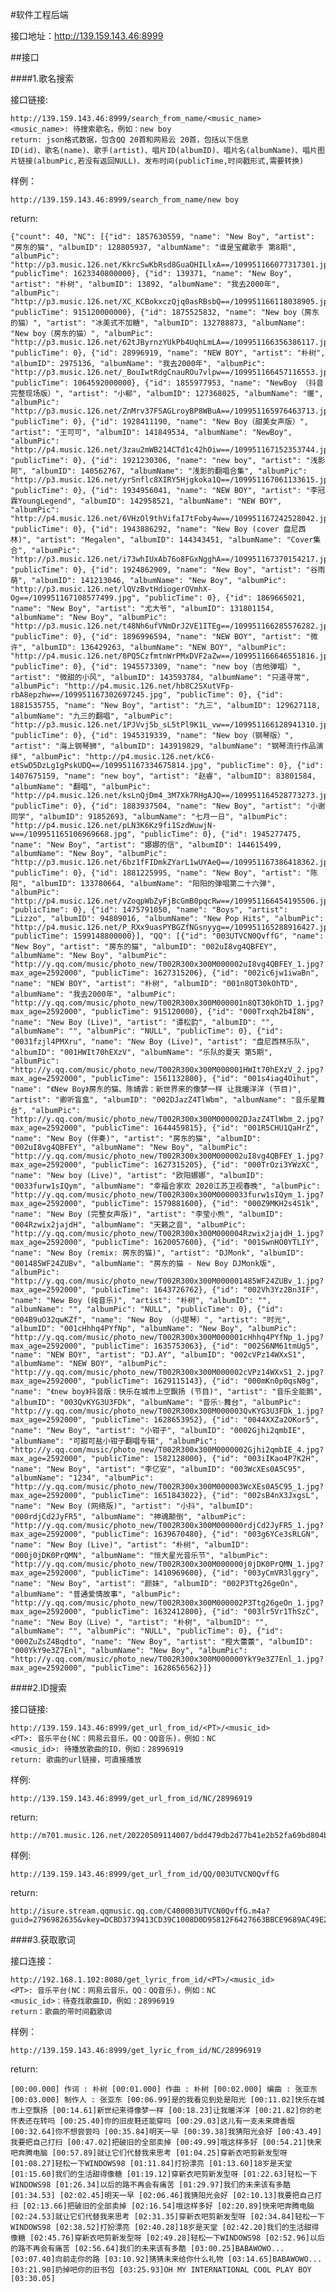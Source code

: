 #软件工程后端

接口地址：http://139.159.143.46:8999

##接口

####1.歌名搜索

接口链接:
    
    http://139.159.143.46:8999/search_from_name/<music_name>
    <music_name>: 待搜索歌名，例如：new boy
    return: json格式数据，包含QQ 20首和网易云 20首，包括以下信息
    ID(id)、歌名(name)、歌手(artist)、唱片ID(albumID)、唱片名(albumName)、唱片图片链接(albumPic,若没有返回NULL)、发布时间(publicTime,时间戳形式,需要转换)

样例：

    http://139.159.143.46:8999/search_from_name/new boy

return: 
    
    {"count": 40, "NC": [{"id": 1857630559, "name": "New Boy", "artist": "房东的猫", "albumID": 128805937, "albumName": "谁是宝藏歌手 第8期", "albumPic": "http://p3.music.126.net/KkrcSwKbRsd8GuaOHILlxA==/109951166077317301.jpg", "publicTime": 1623340800000}, {"id": 139371, "name": "New Boy", "artist": "朴树", "albumID": 13892, "albumName": "我去2000年", "albumPic": "http://p3.music.126.net/XC_KCBokxczQjq0asRBsbQ==/109951166118038905.jpg", "publicTime": 915120000000}, {"id": 1875525832, "name": "New boy（房东的猫）", "artist": "冰美式不加糖", "albumID": 132788873, "albumName": "New boy（房东的猫）", "albumPic": "http://p3.music.126.net/62tJByrnzYUkPb4UqhLmLA==/109951166356386117.jpg", "publicTime": 0}, {"id": 28996919, "name": "NEW BOY", "artist": "朴树", "albumID": 2975136, "albumName": "我去2000年", "albumPic": "http://p3.music.126.net/_BouIwtRdgCnauROu7vlpw==/109951166457116553.jpg", "publicTime": 1064592000000}, {"id": 1855977953, "name": "NewBoy （抖音完整现场版）", "artist": "小郗", "albumID": 127368025, "albumName": "暖", "albumPic": "http://p3.music.126.net/ZnMrv37FSAGLroyBP8WBuA==/109951165976463713.jpg", "publicTime": 0}, {"id": 1928411190, "name": "New Boy（甜美女声版）", "artist": "王可可", "albumID": 141849534, "albumName": "NewBoy", "albumPic": "http://p4.music.126.net/3zau2mWB214CTd1c42hOiw==/109951167152353744.jpg", "publicTime": 0}, {"id": 1921230306, "name": "new boy", "artist": "浅影阿", "albumID": 140562767, "albumName": "浅影的翻唱合集", "albumPic": "http://p3.music.126.net/yrSnflc8XIRY5Hjgkoka1Q==/109951167061133615.jpg", "publicTime": 0}, {"id": 1934956041, "name": "NEW BOY", "artist": "李冠霖YoungLegend", "albumID": 142958521, "albumName": "NEW BOY", "albumPic": "http://p4.music.126.net/6VHzOl9thVifaI7tFoby4w==/109951167242528042.jpg", "publicTime": 0}, {"id": 1943886292, "name": "New Boy (cover 盘尼西林)", "artist": "Megalen", "albumID": 144343451, "albumName": "Cover集合", "albumPic": "http://p3.music.126.net/i73whIUxAb76o8FGxNgghA==/109951167370154217.jpg", "publicTime": 0}, {"id": 1924862909, "name": "New Boy", "artist": "谷雨萌", "albumID": 141213046, "albumName": "New Boy", "albumPic": "http://p3.music.126.net/lQVzBvtHdiogerOVmhX-Og==/109951167108577499.jpg", "publicTime": 0}, {"id": 1869665021, "name": "New Boy", "artist": "尤大爷", "albumID": 131801154, "albumName": "New Boy", "albumPic": "http://p3.music.126.net/t48Nh6ufVNmDrJ2VE1ITEg==/109951166285576282.jpg", "publicTime": 0}, {"id": 1896996594, "name": "NEW BOY", "artist": "微许", "albumID": 136429263, "albumName": "NEW BOY", "albumPic": "http://p4.music.126.net/8PQ5CzfmtnWrPMxDVF2aZw==/109951166646551816.jpg", "publicTime": 0}, {"id": 1945573309, "name": "new boy（吉他弹唱）", "artist": "微甜的小风", "albumID": 143593784, "albumName": "只道寻常", "albumPic": "http://p4.music.126.net/hb8C2SXutVFp-rbA8epzhw==/109951167302697245.jpg", "publicTime": 0}, {"id": 1881535755, "name": "New Boy", "artist": "九三", "albumID": 129627118, "albumName": "九三的翻唱", "albumPic": "http://p3.music.126.net/1PJVvj5b_sL5tPl9K1L_vw==/109951166128941310.jpg", "publicTime": 0}, {"id": 1945319339, "name": "New boy（钢琴版）", "artist": "海上钢琴狮", "albumID": 143919829, "albumName": "钢琴流行作品演绎", "albumPic": "http://p4.music.126.net/kC6-etSwD5DzLg1gPskUDQ==/109951167334675814.jpg", "publicTime": 0}, {"id": 1407675159, "name": "new boy", "artist": "赵睿", "albumID": 83801584, "albumName": "翻唱", "albumPic": "http://p4.music.126.net/ksLnQjDm4_3M7Xk7RHgAJQ==/109951164528773273.jpg", "publicTime": 0}, {"id": 1883937504, "name": "New Boy", "artist": "小谢同学", "albumID": 91852693, "albumName": "七月一日", "albumPic": "http://p4.music.126.net/pLN3K6Kz9fi1SzdWuwjN-w==/109951165106969668.jpg", "publicTime": 0}, {"id": 1945277475, "name": "New Boy", "artist": "娜娜的信", "albumID": 144615499, "albumName": "New Boy", "albumPic": "http://p3.music.126.net/6bz1fFIDmkZYarL1wUYAeQ==/109951167386418362.jpg", "publicTime": 0}, {"id": 1881225995, "name": "New Boy", "artist": "陈阳", "albumID": 133780664, "albumName": "阳阳的弹唱第二十六弹", "albumPic": "http://p4.music.126.net/vZoqpWbZyFjBcGmB0pqcRw==/109951166454195506.jpg", "publicTime": 0}, {"id": 1475791050, "name": "Boys", "artist": "Lizzo", "albumID": 94809016, "albumName": "New Pop Hits", "albumPic": "http://p4.music.126.net/P_RXx9uasPYBGZfNGsnyyg==/109951165288916427.jpg", "publicTime": 1599148800000}], "QQ": [{"id": "003UTVCN0QvffG", "name": "New Boy", "artist": "房东的猫", "albumID": "002uI8vg4QBFEY", "albumName": "New Boy", "albumPic": "http://y.qq.com/music/photo_new/T002R300x300M000002uI8vg4QBFEY_1.jpg?max_age=2592000", "publicTime": 1627315206}, {"id": "002ic6jw1iwaBn", "name": "NEW BOY", "artist": "朴树", "albumID": "001n8QT30kOhTD", "albumName": "我去2000年", "albumPic": "http://y.qq.com/music/photo_new/T002R300x300M000001n8QT30kOhTD_1.jpg?max_age=2592000", "publicTime": 915120000}, {"id": "000Trxqh2b4I8N", "name": "New Boy (Live)", "artist": "谭松韵", "albumID": "", "albumName": "", "albumPic": "NULL", "publicTime": 0}, {"id": "0031fzjl4PMXru", "name": "New Boy (Live)", "artist": "盘尼西林乐队", "albumID": "001HWIt70hEXzV", "albumName": "乐队的夏天 第5期", "albumPic": "http://y.qq.com/music/photo_new/T002R300x300M000001HWIt70hEXzV_2.jpg?max_age=2592000", "publicTime": 1561132800}, {"id": "001s4iag4Oihut", "name": "《New Boy》房东的猫、陈婧霏：新世界来的像梦一样 让我暖洋洋 (节目)", "artist": "卿听盲盒", "albumID": "002DJazZ4TlWbm", "albumName": "音乐星舞台", "albumPic": "http://y.qq.com/music/photo_new/T002R300x300M000002DJazZ4TlWbm_2.jpg?max_age=2592000", "publicTime": 1644459815}, {"id": "001R5CHU1QaHrZ", "name": "New Boy (伴奏)", "artist": "房东的猫", "albumID": "002uI8vg4QBFEY", "albumName": "New Boy", "albumPic": "http://y.qq.com/music/photo_new/T002R300x300M000002uI8vg4QBFEY_1.jpg?max_age=2592000", "publicTime": 1627315205}, {"id": "000TrOzi3YWzXC", "name": "New boy (Live)", "artist": "欧阳娜娜", "albumID": "0033furw1sIQym", "albumName": "幸福合家欢 2020江苏卫视春晚", "albumPic": "http://y.qq.com/music/photo_new/T002R300x300M0000033furw1sIQym_1.jpg?max_age=2592000", "publicTime": 1579881600}, {"id": "000Z9MKH2s4S1k", "name": "New Boy (完整女声版)", "artist": "李莹小熊", "albumID": "004Rzwix2jajdH", "albumName": "天籁之音", "albumPic": "http://y.qq.com/music/photo_new/T002R300x300M000004Rzwix2jajdH_1.jpg?max_age=2592000", "publicTime": 1620057600}, {"id": "001SwnHO0YTLIY", "name": "New Boy (remix: 房东的猫)", "artist": "DJMonk", "albumID": "001485WF24ZUBv", "albumName": "房东的猫 - New Boy DJMonk版", "albumPic": "http://y.qq.com/music/photo_new/T002R300x300M000001485WF24ZUBv_1.jpg?max_age=2592000", "publicTime": 1643726762}, {"id": "002Vh3Yz2Bn3IF", "name": "New Boy (纯音乐)", "artist": "朴树", "albumID": "", "albumName": "", "albumPic": "NULL", "publicTime": 0}, {"id": "004B9uO32qwKZf", "name": "New Boy （小提琴）", "artist": "时光", "albumID": "001cHhhq4PYfNp", "albumName": "New Boy", "albumPic": "http://y.qq.com/music/photo_new/T002R300x300M000001cHhhq4PYfNp_1.jpg?max_age=2592000", "publicTime": 1635753063}, {"id": "002S6NM61tmUg5", "name": "NEW BOY", "artist": "DJ.AY", "albumID": "002cVPz14WXxS1", "albumName": "NEW BOY", "albumPic": "http://y.qq.com/music/photo_new/T002R300x300M000002cVPz14WXxS1_2.jpg?max_age=2592000", "publicTime": 1629115143}, {"id": "000mKn0p0qsN0g", "name": "《new boy》抖音版：快乐在城市上空飘扬 (节目)", "artist": "音乐全能鹅", "albumID": "003QvKYG3U3FDk", "albumName": "音乐✨舞台", "albumPic": "http://y.qq.com/music/photo_new/T002R300x300M000003QvKYG3U3FDk_1.jpg?max_age=2592000", "publicTime": 1628653952}, {"id": "0044XXZa2OKor5", "name": "New Boy", "artist": "小钳子", "albumID": "0002Gjhi2qmbIE", "albumName": "可甜可盐小钳子翻唱专辑", "albumPic": "http://y.qq.com/music/photo_new/T002R300x300M0000002Gjhi2qmbIE_4.jpg?max_age=2592000", "publicTime": 1582128000}, {"id": "003iIKao4P7K2H", "name": "New Boy", "artist": "李亿安", "albumID": "003WcXEs0A5C95", "albumName": "1234", "albumPic": "http://y.qq.com/music/photo_new/T002R300x300M000003WcXEs0A5C95_1.jpg?max_age=2592000", "publicTime": 1651843022}, {"id": "002sB4nX3JxgsL", "name": "New Boy (网络版)", "artist": "小抖", "albumID": "000rdjCd2JyFR5", "albumName": "神魂颠倒", "albumPic": "http://y.qq.com/music/photo_new/T002R300x300M000000rdjCd2JyFR5_1.jpg?max_age=2592000", "publicTime": 1639670480}, {"id": "003g6YCe3sRLGN", "name": "New Boy (Live)", "artist": "朴树", "albumID": "000j0jDK0PrQMN", "albumName": "恒大星光音乐节", "albumPic": "http://y.qq.com/music/photo_new/T002R300x300M000000j0jDK0PrQMN_1.jpg?max_age=2592000", "publicTime": 1410969600}, {"id": "003yCmVR3lggry", "name": "New Boy", "artist": "颜妹", "albumID": "002P3Ttg26geOn", "albumName": "普通爱情故事", "albumPic": "http://y.qq.com/music/photo_new/T002R300x300M000002P3Ttg26geOn_1.jpg?max_age=2592000", "publicTime": 1632412800}, {"id": "003lr5Vr1ThSzC", "name": "New Boy（Live）", "artist": "朴树", "albumID": "", "albumName": "", "albumPic": "NULL", "publicTime": 0}, {"id": "000ZuZsZ4Bqdto", "name": "New Boy", "artist": "橙大蕾蕾", "albumID": "000YkY9e3Z7Enl", "albumName": "New Boy", "albumPic": "http://y.qq.com/music/photo_new/T002R300x300M000000YkY9e3Z7Enl_1.jpg?max_age=2592000", "publicTime": 1628656562}]}

####2.ID搜索

接口链接:
    
    http://139.159.143.46:8999/get_url_from_id/<PT>/<music_id>
    <PT>: 音乐平台(NC：网易云音乐，QQ：QQ音乐)，例如：NC
    <music_id>: 待播放歌曲的ID，例如：28996919
    return: 歌曲的url链接，可直接播放

样例: 

    http://139.159.143.46:8999/get_url_from_id/NC/28996919

return: 

    http://m701.music.126.net/20220509114007/bdd479db2d77b41e2b52fa69bd804b65/jdymusic/obj/wo3DlMOGwrbDjj7DisKw/8360324650/a226/2a98/17af/eb763cf8df3f7615b85b0bbb578e0096.mp3

样例:

    http://139.159.143.46:8999/get_url_from_id/QQ/003UTVCN0QvffG

return:

    http://isure.stream.qqmusic.qq.com/C400003UTVCN0QvffG.m4a?guid=2796982635&vkey=DCBD3739413CD39C1008D0D95812F6427663BBCE9689AC49E2EF78913189B9BCE12C1BA6AC528366778AAF364A03BD37BFF38615E6ACB116&uin=&fromtag=120002


####3.获取歌词

接口连接：

    http://192.168.1.102:8080/get_lyric_from_id/<PT>/<music_id>
    <PT>: 音乐平台(NC：网易云音乐，QQ：QQ音乐)，例如：NC
    <music_id>：待查找歌曲ID，例如：28996919
    return：歌曲的带时间戳歌词

样例：

    http://139.159.143.46:8999/get_lyric_from_id/NC/28996919

return: 

    [00:00.000] 作词 : 朴树 [00:01.000] 作曲 : 朴树 [00:02.000] 编曲 : 张亚东 [00:03.000] 制作人 : 张亚东 [00:06.99]是的我看见到处是阳光 [00:11.02]快乐在城市上空飘扬 [00:14.61]新世纪来得像梦一样 [00:18.23]让我暖洋洋 [00:21.82]你的老怀表还在转吗 [00:25.40]你的旧皮鞋还能穿吗 [00:29.03]这儿有一支未来牌香烟 [00:32.64]你不想尝尝吗 [00:35.84]明天一早 [00:39.38]我猜阳光会好 [00:43.49]我要把自己打扫 [00:47.02]把破旧的全部卖掉 [00:49.99]哦这样多好 [00:54.21]快来吧奔腾电脑 [00:57.89]就让它们代替我来思考 [01:04.25]穿新衣吧剪新发型呀 [01:08.27]轻松一下WINDOWS98 [01:11.84]打扮漂亮 [01:13.60]18岁是天堂 [01:15.60]我们的生活甜得像糖 [01:19.12]穿新衣吧剪新发型呀 [01:22.63]轻松一下WINDOWS98 [01:26.34]以后的路不再会有痛苦 [01:29.97]我们的未来该有多酷 [01:34.53] [02:02.45]明天一早 [02:06.46]我猜阳光会好 [02:10.13]我要把自己打扫 [02:13.66]把破旧的全部卖掉 [02:16.54]哦这样多好 [02:20.89]快来吧奔腾电脑 [02:24.53]就让它们代替我来思考 [02:31.35]穿新衣吧剪新发型呀 [02:34.84]轻松一下WINDOWS98 [02:38.52]打扮漂亮 [02:40.28]18岁是天堂 [02:42.20]我们的生活甜得像糖 [02:45.76]穿新衣吧剪新发型呀 [02:49.28]轻松一下WINDOWS98 [02:52.96]以后的路不再会有痛苦 [02:56.64]我们的未来该有多酷 [03:00.25]BABAWOWO... [03:07.40]向前走你的路 [03:10.92]猜猜未来给你什么礼物 [03:14.65]BABAWOWO... [03:21.90]扔掉吧你的旧书包 [03:25.93]OH MY INTERNATIONAL COOL PLAY BOY [03:30.05]